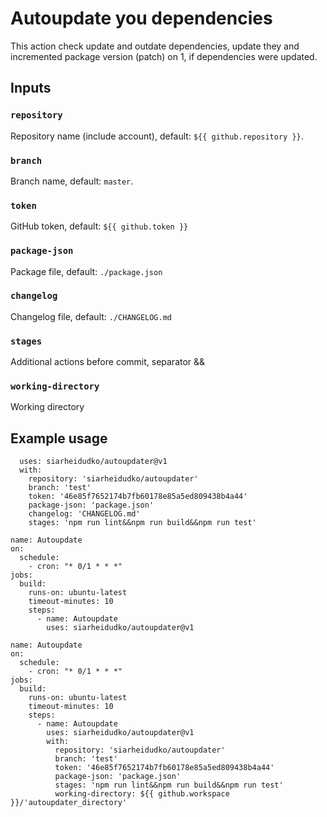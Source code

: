 # Autoupdate you dependencies

This action check update and outdate dependencies, update they and incremented package version (patch) on 1, if dependencies were updated.

## Inputs

### `repository`

Repository name (include account), default: `${{ github.repository }}`.

### `branch`

Branch name, default: `master`.

### `token`

GitHub token, default: `${{ github.token }}`

### `package-json`

Package file, default: `./package.json`

### `changelog`

Changelog file, default: `./CHANGELOG.md`

### `stages`

Additional actions before commit, separator &&

### `working-directory`

Working directory

## Example usage

```
  uses: siarheidudko/autoupdater@v1
  with:
    repository: 'siarheidudko/autoupdater'
    branch: 'test'
    token: '46e85f7652174b7fb60178e85a5ed809438b4a44'
    package-json: 'package.json'
    changelog: 'CHANGELOG.md'
    stages: 'npm run lint&&npm run build&&npm run test'
```

```
name: Autoupdate
on:
  schedule:
    - cron: "* 0/1 * * *"
jobs:
  build:
    runs-on: ubuntu-latest
    timeout-minutes: 10
    steps:
      - name: Autoupdate
        uses: siarheidudko/autoupdater@v1
```

```
name: Autoupdate
on:
  schedule:
    - cron: "* 0/1 * * *"
jobs:
  build:
    runs-on: ubuntu-latest
    timeout-minutes: 10
    steps:
      - name: Autoupdate
        uses: siarheidudko/autoupdater@v1
        with:
          repository: 'siarheidudko/autoupdater'
          branch: 'test'
          token: '46e85f7652174b7fb60178e85a5ed809438b4a44'
          package-json: 'package.json'
          stages: 'npm run lint&&npm run build&&npm run test'
          working-directory: ${{ github.workspace }}/'autoupdater_directory'
```
